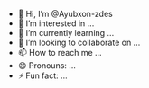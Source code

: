 - 👋 Hi, I’m @Ayubxon-zdes
- 👀 I’m interested in ...
- 🌱 I’m currently learning ...
- 💞️ I’m looking to collaborate on ...
- 📫 How to reach me ...
- 😄 Pronouns: ...
- ⚡ Fun fact: ...

<!---
Ayubxon-zdes/Ayubxon-zdes is a ✨ special ✨ repository because its `README.md` (this file) appears on your GitHub profile.
You can click the Preview link to take a look at your changes.
--->
